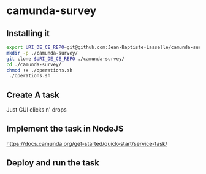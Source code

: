 # camunda-survey


##  Installing it

```bash
export URI_DE_CE_REPO=git@github.com:Jean-Baptiste-Lasselle/camunda-survey.git
mkdir -p ./camunda-survey/ 
git clone $URI_DE_CE_REPO ./camunda-survey/
cd ./camunda-survey/
chmod +x ./operations.sh
 ./operations.sh

```


##  Create A task

Just GUI clicks n' drops


## Implement the task in NodeJS

https://docs.camunda.org/get-started/quick-start/service-task/

## Deploy and run the task


